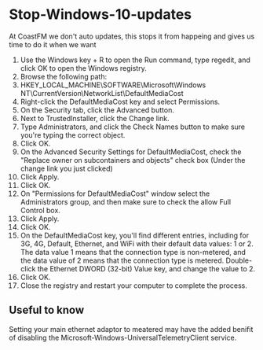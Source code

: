 # Stop-Windows-10-updates
At CoastFM we don't auto updates, this stops it from happeing and gives us time to do it when we want

1. Use the Windows key + R to open the Run command, type regedit, and click OK to open the Windows registry.
2. Browse the following path:
3. HKEY_LOCAL_MACHINE\SOFTWARE\Microsoft\Windows NT\CurrentVersion\NetworkList\DefaultMediaCost
4. Right-click the DefaultMediaCost key and select Permissions.
5. On the Security tab, click the Advanced button.
6. Next to TrustedInstaller, click the Change link.
7. Type Administrators, and click the Check Names button to make sure you're typing the correct object.
8. Click OK.
9. On the Advanced Security Settings for DefaultMediaCost, check the "Replace owner on subcontainers and objects" check box (Under the change link you just clicked)
10. Click Apply.
11. Click OK.
12. On "Permissions for DefaultMediaCost" window select the Administrators group, and then make sure to check the allow Full Control box.
13. Click Apply.
14. Click OK.
15. On the DefaultMediaCost key, you'll find different entries, including for 3G, 4G, Default, Ethernet, and WiFi with their default data values: 1 or 2. The data value 1 means that the connection type is non-metered, and the data value of 2 means that the connection type is metered. Double-click the Ethernet DWORD (32-bit) Value key, and change the value to 2.
16. Click OK.
17. Close the registry and restart your computer to complete the process.

## Useful to know
Setting your main ethernet adaptor to meatered may have the added benifit of disabling the Microsoft-Windows-UniversalTelemetryClient service.
